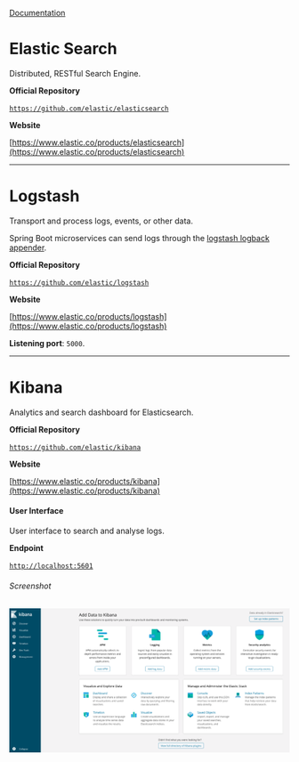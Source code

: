 [Documentation](../../README.md#documentation)

# Elastic Search

Distributed, RESTful Search Engine.

**Official Repository**

[`https://github.com/elastic/elasticsearch`](https://github.com/elastic/elasticsearch)

**Website**

[https://www.elastic.co/products/elasticsearch](https://www.elastic.co/products/elasticsearch)

---

# Logstash

Transport and process logs, events, or other data.

Spring Boot microservices can send logs through the [logstash logback appender](https://github.com/logstash/logstash-logback-encoder).

**Official Repository**

[`https://github.com/elastic/logstash`](https://github.com/elastic/logstash)

**Website**

[https://www.elastic.co/products/logstash](https://www.elastic.co/products/logstash)

**Listening port**: `5000`.

---

# Kibana

Analytics and search dashboard for Elasticsearch.

**Official Repository**

[`https://github.com/elastic/kibana`](https://github.com/elastic/kibana)

**Website**

[https://www.elastic.co/products/kibana](https://www.elastic.co/products/kibana)

#### User Interface

User interface to search and analyse logs.

**Endpoint**

[`http://localhost:5601`](http://localhost:5601)

###### Screenshot

![kibana-ui](assets/kibana-ui.png 'Kibana UI')